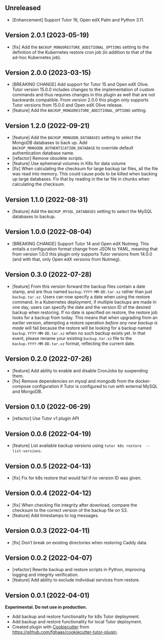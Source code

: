 ## Unreleased

* [Enhancement] Support Tutor 16, Open edX Palm and Python 3.11.

## Version 2.0.1 (2023-05-19)

* [fix] Add the `BACKUP_MONGORESTORE_ADDITIONAL_OPTIONS` setting to
  the definition of the Kubernetes restore cron job (in addition to
  that of the ad-hoc Kubernetes job).

## Version 2.0.0 (2023-03-15)

* [BREAKING CHANGE] Add support for Tutor 15 and Open edX Olive.
  Tutor version 15.0.0 includes changes to the implementation of
  custom commands and thus requires changes in this plugin as well
  that are not backwards compatible.
  From version 2.0.0 this plugin only supports Tutor versions
  from 15.0.0 and Open edX Olive release.
* [feature] Add the `BACKUP_MONGORESTORE_ADDITIONAL_OPTIONS` setting.

## Version 1.2.0 (2022-09-21)

* [feature] Add the `BACKUP_MONGODB_DATABASES` setting to select the 
MongoDB databases to back up. 
Add `BACKUP_MONGODB_AUTHENTICATION_DATABASE` to override default 
authentication database name.
* [refactor] Remove obsolete scripts.
* [feature] Use ephemeral volumes in K8s for data volume
* [fix] When calculating the checksum for large backup tar files, all the file
was read into memory. This could cause pods to be killed when backing
up large databases. Fix that by reading in the tar file in chunks when
calculating the checksum.

## Version 1.1.0 (2022-08-31)

* [feature] Add the `BACKUP_MYSQL_DATABASES` setting to select the MySQL 
databases to backup.

## Version 1.0.0 (2022-08-04)

* [BREAKING CHANGE] Support Tutor 14 and Open edX Nutmeg. This entails
  a configuration format change from JSON to YAML, meaning that from
  version 1.0.0 this plugin only supports Tutor versions from 14.0.0
  (and with that, only Open edX versions from Nutmeg).

## Version 0.3.0 (2022-07-28)

* [feature] From this version forward the backup files contain a date
  stamp, and are thus named `backup.YYYY-MM-DD.tar.xz` rather than
  just `backup.tar.xz`. Users can now specify a date when using the
  restore command. In a Kubernetes deployment, if multiple backups are
  made in one day, users can specify the date and the version ID of
  the desired backup when restoring. If no date is specified on
  restore, the restore job looks for a backup from today. This means
  that when upgrading from an earlier version, attempting a restore
  operation *before any new backup is made* will fail because the
  restore will be looking for a backup named
  `backup.YYYY-MM-DD.tar.xz` when no such backup exists yet. In that
  event, please rename your existing `backup.tar.xz` file to the
  `backup.YYYY-MM-DD.tar.xz` format, reflecting the current date.

## Version 0.2.0 (2022-07-26)

* [feature] Add ability to enable and disable CronJobs by suspending them.
* [fix] Remove dependencies on mysql and mongodb from the
  docker-compose configuration if Tutor is configured to run with
  external MySQL and MongoDB.

## Version 0.1.0 (2022-06-29)

* [refactor] Use Tutor v1 plugin API

## Version 0.0.6 (2022-04-19)

* [feature] List available backup versions using `tutor k8s restore 
  --list-versions`.

## Version 0.0.5 (2022-04-13)

* [fix] Fix for k8s restore that would fail if no version ID was given.

## Version 0.0.4 (2022-04-12)

* [fix] When checking file integrity after download, compare the checksum to 
  the correct version of the backup file on S3.
* [feature] Add timestamps to log messages.

## Version 0.0.3 (2022-04-11)

* [fix] Don’t break on existing directories when restoring Caddy data.

## Version 0.0.2 (2022-04-07)

* [refactor] Rewrite backup and restore scripts in Python, improving
  logging and integrity verification.
* [feature] Add ability to exclude individual services from restore.

## Version 0.0.1 (2022-04-01)

**Experimental. Do not use in production.**

* Add backup and restore functionality for k8s Tutor deployment.
* Add backup and restore functionality for local Tutor deployment.
* Created plugin with
  [Cookiecutter](https://cookiecutter.readthedocs.io/) 
  from https://github.com/fghaas/cookiecutter-tutor-plugin.
